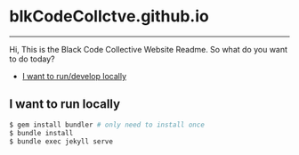 # blkCodeCollctve.github.io
---

Hi, This is the Black Code Collective Website Readme. So what do you want to do today?


* [I want to run/develop locally](#run-local)

<h2 id="run-local">I want to run locally</h2>

 ```bash
$ gem install bundler # only need to install once
$ bundle install
$ bundle exec jekyll serve
```
 
